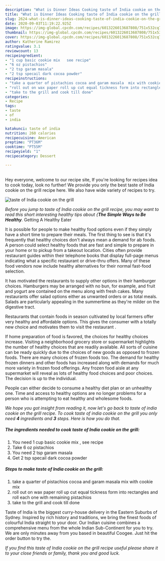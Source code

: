 ```yaml
---
description: "What is Dinner Ideas Cooking taste of India cookie on the grill"
title: "What is Dinner Ideas Cooking taste of India cookie on the grill"
slug: 2624-what-is-dinner-ideas-cooking-taste-of-india-cookie-on-the-grill
date: 2020-09-03T11:19:22.925Z
image: https://img-global.cpcdn.com/recipes/6013226013687808/751x532cq70/taste-of-india-cookie-on-the-grill-recipe-main-photo.jpg
thumbnail: https://img-global.cpcdn.com/recipes/6013226013687808/751x532cq70/taste-of-india-cookie-on-the-grill-recipe-main-photo.jpg
cover: https://img-global.cpcdn.com/recipes/6013226013687808/751x532cq70/taste-of-india-cookie-on-the-grill-recipe-main-photo.jpg
author: Katherine Ramirez
ratingvalue: 3.1
reviewcount: 13
recipeingredient:
- "1 cup basic cookie mix   see recipe"
- "6 oz pistachios"
- "2 tsp garam masala"
- "2 tsp specail dark cocoa powder"
recipeinstructions:
- "take a quarter of pistachios cocoa and garam masala  mix with cookie mix"
- "roll out on wax paper roll up cut equal tickness form into rectangles and roll each one with remaining pistachios"
- "take to the grill and cook till done"
categories:
- Recipe
tags:
- taste
- of
- india

katakunci: taste of india 
nutrition: 260 calories
recipecuisine: American
preptime: "PT36M"
cooktime: "PT55M"
recipeyield: "1"
recipecategory: Dessert

---
```

<br>
Hey everyone, welcome to our recipe site, If you're looking for recipes idea to cook today, look no further! We provide you only the best taste of India cookie on the grill recipe here. We also have wide variety of recipes to try.
<br>


![taste of India cookie on the grill](https://img-global.cpcdn.com/recipes/6013226013687808/751x532cq70/taste-of-india-cookie-on-the-grill-recipe-main-photo.jpg)

<i>Before you jump to taste of India cookie on the grill recipe, you may want to read this short interesting healthy tips about {<strong>The Simple Ways to Be Healthy</strong>.</i>
Getting A Healthy Eater

It is possible for people to make healthy food options even if they simply have a short time to prepare their meals. The first thing to see is that it's frequently that healthy choices don't always mean a demand for ab foods. A person could select healthy foods that are fast and simple to prepare in your home or to pickup from a takeout location. Cities often provide restaurant guides within their telephone books that display full-page menus indicating what a specific restaurant or drive-thru offers. Many of these food vendors now include healthy alternatives for their normal fast-food selection.

 It has motivated the restaurants to supply other options in their hamburger choices. Hamburgers may be arranged with no bun, for example, and fruit and yogurt are contained on the menu along with fresh cakes. Many restaurants offer salad options either as unwanted orders or as total meals.  Salads are particularly appealing in the summertime as they're milder on the digestive tract.

Restaurants that contain foods in season cultivated by local farmers offer very healthy and affordable options.  This gives the consumer with a totally new choice and motivates them to visit the restaurant .

If home preparation of food is favored, the choices for healthy choices increase. Visiting a neighborhood grocery store or supermarket highlights the number of healthy choices that are readily available.  All sorts of cuisine can be ready quickly due to the choices of new goods as opposed to frozen foods. There are many choices of frozen foods too. The demand for healthy frozen dinners and other foods has increased along with demands for much more variety in frozen food offerings. Any frozen food aisle at any supermarket will reveal as lots of healthy food choices and poor choices. The decision is up to the individual.

People can either decide to consume a healthy diet plan or an unhealthy one. Time and access to healthy options are no longer problems for a person who is attempting to eat healthy and wholesome foods.


<i>We hope you got insight from reading it, now let's go back to taste of india cookie on the grill recipe. To cook taste of india cookie on the grill you only need <strong>4</strong> ingredients and <strong>3</strong> steps. Here is how you do that.
</i>

##### The ingredients needed to cook taste of India cookie on the grill:

1. You need 1 cup basic cookie mix  , see recipe
1. Take 6 oz pistachios
1. You need 2 tsp garam masala
1. Get 2 tsp specail dark cocoa powder


##### Steps to make taste of India cookie on the grill:

1. take a quarter of pistachios cocoa and garam masala  mix with cookie mix
1. roll out on wax paper roll up cut equal tickness form into rectangles and roll each one with remaining pistachios
1. take to the grill and cook till done


Taste of India is the biggest curry-house delivery in the Eastern Suburbs of Sydney. Inspired by rich history and traditions, we bring the finest foods of colourful India straight to your door. Our Indian cuisine combines a comprehensive menu from the whole Indian Sub-Continent for you to try. We are only minutes away from you based in beautiful Coogee. Just hit the order button to try the. 

<i>If you find this taste of India cookie on the grill recipe useful please share it to your close friends or family, thank you and good luck.</i>
